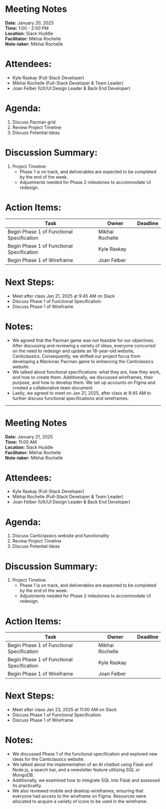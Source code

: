# Meeting Notes
**Date:** January 20, 2025<br>
**Time:** 1:00 - 2:00 PM<br>
**Location:** Slack Huddle<br>
**Facilitator:** Mikhai Rochelle<br>
**Note-taker:** Mikhai Rochelle

# Attendees:
- Kyle Raskay (Full-Stack Developer)
- Mikhai Rochelle (Full-Stack Developer & Team Leader)
- Joan Felber (UX/UI Design Leader & Back End Developer)

# Agenda:
1. Discuss Pacman grid
2. Review Project Timeline
3. Discuss Potential Ideas

# Discussion Summary:
1. Project Timeline:
    - Phase 1 is on track, and deliverables are expected to be completed by the end of the week.
    - Adjustments needed for Phase 2 milestones to accommodate UI redesign.

# Action Items:

| Task                              | Owner           | Deadline |
|-----------------------------------|-----------------|----------|
| Begin Phase 1 of Functional Specification | Mikhai Rochelle |          |
| Begin Phase 1 of Functional Specification | Kyle Raskay     |          |
| Begin Phase 1 of Wireframe               | Joan Felber     |          |

# Next Steps:
- Meet after class Jan 21, 2025 at 9:45 AM on Slack
- Discuss Phase 1 of Functional Specification
- Discuss Phase 1 of Wireframe

# Notes:
- We agreed that the Pacman game was not feasible for our objectives. After discussing and reviewing a variety of ideas, everyone concurred on the need to redesign and update an 18-year-old website, Canticlassics. Consequently, we shifted our project focus from developing a Mackinac Pacman game to enhancing the Canticlassics website. 
- We talked about functional specifications: what they are, how they work, and how to create them. Additionally, we discussed wireframes, their purpose, and how to develop them. We set up accounts on Figma and created a collaborative team document. 
- Lastly, we agreed to meet on Jan 21, 2025, after class at 9:45 AM to further discuss functional specifications and wireframes.

---

# Meeting Notes
**Date:** January 21, 2025<br>
**Time:** 11:00 AM<br>
**Location:** Slack Huddle<br>
**Facilitator:** Mikhai Rochelle<br>
**Note-taker:** Mikhai Rochelle

# Attendees:
- Kyle Raskay (Full-Stack Developer)
- Mikhai Rochelle (Full-Stack Developer & Team Leader)
- Joan Felber (UX/UI Design Leader & Back End Developer)

# Agenda:
1. Discuss Canticlassics website and functionality
2. Review Project Timeline
3. Discuss Potential Ideas

# Discussion Summary:
1. Project Timeline:
    - Phase 1 is on track, and deliverables are expected to be completed by the end of the week.
    - Adjustments needed for Phase 2 milestones to accommodate UI redesign.

# Action Items:

| Task                              | Owner           | Deadline |
|-----------------------------------|-----------------|----------|
| Begin Phase 1 of Functional Specification | Mikhai Rochelle |          |
| Begin Phase 1 of Functional Specification | Kyle Raskay     |          |
| Begin Phase 1 of Wireframe               | Joan Felber     |          |


# Next Steps:
- Meet after class Jan 23, 2025 at 11:00 AM on Slack
- Discuss Phase 1 of Functional Specification
- Discuss Phase 1 of Wireframe

# Notes:
- We discussed Phase 1 of the functional specification and explored new ideas for the Canticlassics website. 
- We talked about the implementation of an AI chatbot using Flask and Node.js, a search bar, and a newsletter feature utilizing SQL or MongoDB. 
- Additionally, we examined how to integrate SQL into Flask and assessed its practicality. 
- We also reviewed mobile and desktop wireframes, ensuring that everyone had access to the wireframe on Figma. Resources were allocated to acquire a variety of icons to be used in the wireframe.

